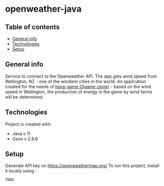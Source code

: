 # openweather-java
## Table of contents
* [General info](#general-info)
* [Technologies](#technologies)
* [Setup](#setup)

## General info
Service to connect to the Openweather API. The app gets wind speed from Wellington, NZ - one of the windiest cities in the world.
An application created for the needs of [hexa-game (Ogame clone)](https://github.com/Adam-Karzkowiak/hexa-game) - based on the wind speed in Wellington, the production of energy in the game by wind farms will be determined.
	
## Technologies
Project is created with:
* Java v 11
* Gson v 2.8.6
	
## Setup
Generate API key on https://openweathermap.org/
To run this project, install it locally using :

```
TODO
```

